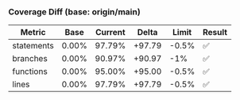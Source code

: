 ### Coverage Diff (base: origin/main)

| Metric     | Base  | Current | Delta  | Limit | Result |
| ---------- | ----- | ------- | ------ | ----- | ------ |
| statements | 0.00% | 97.79%  | +97.79 | -0.5% | ✅     |
| branches   | 0.00% | 90.97%  | +90.97 | -1%   | ✅     |
| functions  | 0.00% | 95.00%  | +95.00 | -0.5% | ✅     |
| lines      | 0.00% | 97.79%  | +97.79 | -0.5% | ✅     |
